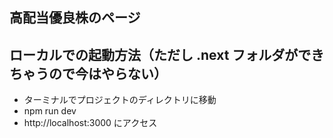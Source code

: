 ## 高配当優良株のページ


## ローカルでの起動方法（ただし .next フォルダができちゃうので今はやらない）
- ターミナルでプロジェクトのディレクトリに移動
- npm run dev
- http://localhost:3000 にアクセス